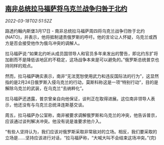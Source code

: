<!--1647572463000-->
[南非总统拉马福萨将乌克兰战争归咎于北约](https://cn.reuters.com/article/south-africa-blaming-nato-ukraine-0317-t-idCNKCS2LF07Y)
------

<div><i>2022-03-18T02:51:52Z</i></div><p>路透约翰内斯堡3月17日 - 南非总统拉马福萨周四将乌克兰战争归咎于北约(NATO)，并表示，他将抵制谴责俄罗斯的呼吁。他的言论让人怀疑，乌克兰或西方是否会接受他作为俄乌冲突的调解人。</p><p>拉马福萨说:“如果北约听从成员国领导人和官员多年来发出的警告，即北约东扩将加剧而不是降低该地区的不稳定，这场战争本来是可以避免的。”俄罗斯总统普京也持同样的观点。</p><p>然而，拉马福萨确实表示，南非“无法宽恕使用武力和违反国际法的行为”，这显然指的是2月24日俄罗斯入侵乌克兰的行动，莫斯科称这是一项“特别行动”，目的是解除乌克兰的武装，在乌克兰“去纳粹化”。</p><p>拉马福萨还透露，普京曾亲自向他保证，谈判正在取得进展。这位南非领导人表示，他还没有与乌克兰总统泽连斯基交谈。</p><p>周五，拉马福萨办公室称，南非被要求调解俄罗斯和乌克兰的冲突，他告诉普京，应该通过谈判解决冲突。他没有说是谁要求他介入。</p><p>“有些人坚持认为，我们应该对俄罗斯采取非常敌对的立场。相反，我们要采取的立场是……坚持应该进行对话，“拉马福萨称，“大喊大叫不会结束这场冲突。”(完)</p>
